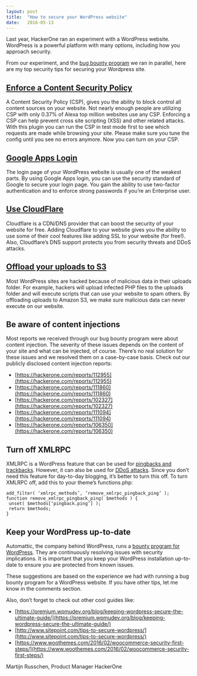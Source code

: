 ```yaml
---
layout: post
title:  "How to secure your WordPress website"
date:   2016-05-13
---
```


Last year, HackerOne ran an experiment with a WordPress website. WordPress is a powerful platform with many options, including how you approach security.

From our experiment, and the [bug bounty program](https://hackerone.com/withinsecurity) we ran in parallel, here are my top security tips for securing your Wordpress site.

## [Enforce a Content Security Policy](https://wordpress.org/plugins/wp-content-security-policy/)
A Content Security Policy (CSP), gives you the ability to block control all content sources on your website. Not nearly enough people are utilizing CSP with only 0.37% of Alexa top million websites use any CSP. Enforcing a CSP can help prevent cross site scripting (XSS) and other related attacks. With this plugin you can run the CSP in test mode first to see which requests are made while browsing your site. Please make sure you tune the config until you see no errors anymore. Now you can turn on your CSP.

## [Google Apps Login](https://wordpress.org/plugins/google-apps-login/)
The login page of your WordPress website is usually one of the weakest parts. By using Google Apps login, you can use the security standard of Google to secure your login page. You gain the ability to use two-factor authentication and to enforce strong passwords if you’re an Enterprise user.

## [Use CloudFlare](https://cloudflare.com/)
Cloudflare is a CDN/DNS provider that can boost the security of your website for free. Adding Cloudflare to your website gives you the ability to use some of their cool features like adding SSL to your website (for free!). Also, Cloudflare’s DNS support protects you from security threats and DDoS attacks.

## [Offload your uploads to S3](https://wordpress.org/plugins/amazon-s3-and-cloudfront/)
Most WordPress sites are hacked because of malicious data in their uploads folder. For example, hackers will upload infected PHP files to the uploads folder and will execute scripts that can use your website to spam others. By offloading uploads to Amazon S3, we make sure malicious data can never execute on our website.

## Be aware of content injections
Most reports we received through our bug bounty program were about content injection. The severity of these issues depends on the content of your site and what can be injected, of course. There’s no real solution for these issues and we resolved them on a case-by-case basis. Check out our publicly disclosed content injection reports:

- [https://hackerone.com/reports/112955](https://hackerone.com/reports/112955)
- [https://hackerone.com/reports/111860](https://hackerone.com/reports/111860)
- [https://hackerone.com/reports/102327](https://hackerone.com/reports/102327)
- [https://hackerone.com/reports/111094](https://hackerone.com/reports/111094)
- [https://hackerone.com/reports/106350](https://hackerone.com/reports/106350)

## Turn off XMLRPC
XMLRPC is a WordPress feature that can be used for [pingbacks and trackbacks](https://codex.wordpress.org/XML-RPC_Support). However, it can also be used for [DDoS attacks](https://hackerone.com/reports/96294). Since you don’t need this feature for day-to-day blogging, it’s better to turn this off. To turn XMLRPC off, add this to your theme’s functions.php:

```
add_filter( ‘xmlrpc_methods’, ‘remove_xmlrpc_pingback_ping’ );
function remove_xmlrpc_pingback_ping( $methods ) {
 unset( $methods[‘pingback.ping’] );
 return $methods;
}
```

## Keep your WordPress up-to-date
Automattic, the company behind WordPress, runs a [bounty program for WordPress](https://hackerone.com/automattic). They are continuously resolving issues with security implications. It is important that you keep your WordPress installation up-to-date to ensure you are protected from known issues.

These suggestions are based on the experience we had with running a bug bounty program for a WordPress website. If you have other tips, let me know in the comments section.

Also, don’t forget to check out other cool guides like:
- [https://premium.wpmudev.org/blog/keeping-wordpress-secure-the-ultimate-guide/](https://premium.wpmudev.org/blog/keeping-wordpress-secure-the-ultimate-guide/)
- [http://www.sitepoint.com/tips-to-secure-wordpress/](http://www.sitepoint.com/tips-to-secure-wordpress/)
- [https://www.woothemes.com/2016/02/woocommerce-security-first-steps/](https://www.woothemes.com/2016/02/woocommerce-security-first-steps/)

Martijn Russchen, Product Manager HackerOne